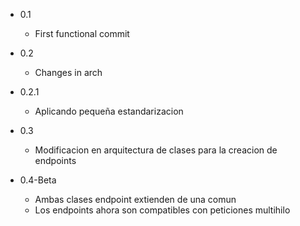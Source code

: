 - 0.1
	- First functional commit

- 0.2
	- Changes in arch

- 0.2.1
	- Aplicando pequeña estandarizacion

- 0.3
	- Modificacion en arquitectura de clases para la creacion de endpoints

- 0.4-Beta
	- Ambas clases endpoint extienden de una comun
	- Los endpoints ahora son compatibles con peticiones multihilo
